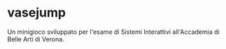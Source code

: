 # vasejump
Un minigioco sviluppato per l'esame di Sistemi Interattivi all'Accademia di Belle Arti di Verona.
